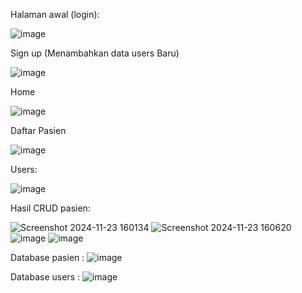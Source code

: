 Halaman awal (login):

![image](https://github.com/user-attachments/assets/8c7d657f-54cb-4874-a7c1-e95a97637bac)

Sign up (Menambahkan data users Baru)

![image](https://github.com/user-attachments/assets/075270b6-e578-49a7-88d4-3bfbae9fafa0)

Home

![image](https://github.com/user-attachments/assets/36e97c9a-e8e2-4f31-8c42-3764dbd1d391)

Daftar Pasien

![image](https://github.com/user-attachments/assets/17c995f9-02bb-4453-8d57-eda340c0c815)

Users:

![image](https://github.com/user-attachments/assets/e81e6a51-d4b6-420e-92ea-b9e5ddfa2b57)

Hasil CRUD pasien:

![Screenshot 2024-11-23 160134](https://github.com/user-attachments/assets/0e5bcfc9-d5e0-4efb-b22f-39e09ae571b1)
![Screenshot 2024-11-23 160620](https://github.com/user-attachments/assets/004448c6-6302-45f7-9876-f52f3de38f77)
![image](https://github.com/user-attachments/assets/717e65ff-2f1f-49e3-9c50-aa9f26723d72)
![image](https://github.com/user-attachments/assets/dd57835b-c7a1-48aa-9ae1-3d52a165ba7c)

Database pasien :
![image](https://github.com/user-attachments/assets/86acd0b7-9c5d-4a81-9813-71250fcb0a49)

Database users :
![image](https://github.com/user-attachments/assets/c904709a-e7c2-478f-92f9-e51d88cc5cf6)
